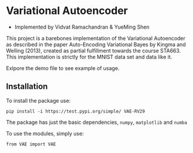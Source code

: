 # Variational Autoencoder
- Implemented by Vidvat Ramachandran & YueMing Shen

This project is a barebones implementation of the Variational Autoencoder as described in the paper Auto-Encoding Variational Bayes by Kingma and Welling (2013), created as partial fulfillment towards the course STA663. This implementation is strictly for the MNIST data set and data like it. 

Exlpore the demo file to see example of usage.

## Installation

To install the package use:

`pip install -i https://test.pypi.org/simple/ VAE-RV29`

The package has just the basic dependencies, `numpy`, `matplotlib` and `numba`

To use the modules, simply use:

`from VAE import VAE`
